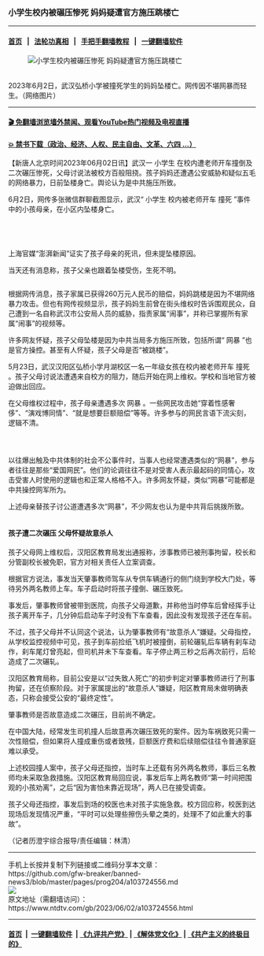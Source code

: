 ### 小学生校内被碾压惨死 妈妈疑遭官方施压跳楼亡
------------------------

#### [首页](https://github.com/gfw-breaker/banned-news3/blob/master/README.md) &nbsp;&nbsp;|&nbsp;&nbsp; [法轮功真相](https://github.com/begood0513/basic/blob/master/README.md)  &nbsp;&nbsp;|&nbsp;&nbsp; [手把手翻墙教程](https://github.com/gfw-breaker/guides/wiki)  &nbsp;&nbsp;|&nbsp;&nbsp; [一键翻墙软件](https://github.com/gfw-breaker/nogfw/blob/master/README.md)  



<div><div class="featured_image">
 <figure>
  <img alt="小学生校内被碾压惨死 妈妈疑遭官方施压跳楼亡" src="https://i.ntdtv.com/assets/uploads/2023/06/id103724560-FxnSsyraEAE6ZIC-800x450.jpg"/>
 </figure><br/>
 <span class="caption">
  2023年6月2日，武汉弘桥小学被撞死学生的妈妈坠楼亡。网传因不堪网暴而轻生。（网络图片）
 </span>
</div>
</div><hr/>

#### [ 🎬  免翻墙浏览墙外禁闻、观看YouTube热门视频及电视直播](https://github.com/gfw-breaker/HelloWorld)

#### [ 💥  禁书下载（政治、经济、人权、民主自由、文革、六四 ...）](https://github.com/gfw-breaker/books/blob/master/README.md)

<div><div class="post_content" itemprop="articleBody">
 <p>
  【新唐人北京时间2023年06月02日讯】武汉一
  <ok href="https://www.ntdtv.com/gb/小学生.htm">
   小学生
  </ok>
  在校内遭老师开车撞倒及二次碾压惨死，父母讨说法被校方百般阻挠。孩子妈妈还遭遇公安威胁和疑似五毛的网络暴力，日前坠楼身亡。舆论认为是中共施压所致。
 </p>
 <p>
  6月2日，网传多张微信群聊截图显示，武汉“
  <ok href="https://www.ntdtv.com/gb/小学生.htm">
   小学生
  </ok>
  校内被老师开车
  <ok href="https://www.ntdtv.com/gb/撞死.htm">
   撞死
  </ok>
  ”事件中的小孩母亲，在小区内坠楼身亡。
 </p>
 <p>
  <ok href="https://i.ntdtv.com/assets/uploads/2023/06/id103724562-287913047d63fb54531aa1ff9fd54606.jpg">
   <img alt="" class="aligncenter wp-image-103724562" src="https://i.ntdtv.com/assets/uploads/2023/06/id103724562-287913047d63fb54531aa1ff9fd54606.jpg"/>
  </ok>
 </p>
 <p>
  <ok href="https://i.ntdtv.com/assets/uploads/2023/06/id103724563-442b9260ce3c1d53f2d4935cdd5c677e.jpg">
   <img alt="" class="aligncenter wp-image-103724563" src="https://i.ntdtv.com/assets/uploads/2023/06/id103724563-442b9260ce3c1d53f2d4935cdd5c677e-600x1173.jpg"/>
  </ok>
 </p>
 <p>
  <ok href="https://i.ntdtv.com/assets/uploads/2023/06/id103724565-FxnSsxoagAEZTR2.jpg">
   <img alt="" class="aligncenter wp-image-103724565" src="https://i.ntdtv.com/assets/uploads/2023/06/id103724565-FxnSsxoagAEZTR2-600x1020.jpg"/>
  </ok>
 </p>
 <p>
  <ok href="https://i.ntdtv.com/assets/uploads/2023/06/id103724566-FxnSsz7agAAHJBq.jpg">
   <img alt="" class="aligncenter wp-image-103724566" src="https://i.ntdtv.com/assets/uploads/2023/06/id103724566-FxnSsz7agAAHJBq-600x966.jpg"/>
  </ok>
 </p>
 <p>
  上海官媒“澎湃新闻”证实了孩子母亲的死讯，但未提坠楼原因。
 </p>
 <p>
  当天还有消息称，孩子父亲也跟着坠楼受伤，生死不明。
 </p>
 <p>
  <ok href="https://i.ntdtv.com/assets/uploads/2023/06/id103724568-Fxnqs6qWwAEb-xn.jpg">
   <img alt="" class="aligncenter wp-image-103724568" src="https://i.ntdtv.com/assets/uploads/2023/06/id103724568-Fxnqs6qWwAEb-xn.jpg"/>
  </ok>
 </p>
 <p>
  根据网传消息，孩子家属已获得260万元人民币的赔偿，妈妈跳楼是因为不堪网络暴力攻击。但也有网传视频显示，孩子妈妈生前曾在街头维权时告诉围观民众，自己遭到一名自称武汉市公安局人员的威胁，指责家属“闹事”，并称已掌握所有家属“闹事”的视频等。
 </p>
 <p>
 </p>
 <p>
  <p>
   许多网友怀疑，孩子父母坠楼是因为中共当局多方施压所致，包括所谓“
   <ok href="https://www.ntdtv.com/gb/网暴.htm">
    网暴
   </ok>
   ”也是官方操控。甚至有人怀疑，孩子父母是否“被跳楼”。
  </p>
  <p>
   5月23日，武汉汉阳区弘桥小学月湖校区一名一年级女孩在校内被老师开车
   <ok href="https://www.ntdtv.com/gb/撞死.htm">
    撞死
   </ok>
   。孩子父母讨说法遭遇来自校方的阻力，随后开始在网上维权。学校和当地官方被迫做出回应。
  </p>
  <p>
   在父母维权过程中，孩子母亲遭遇多次
   <ok href="https://www.ntdtv.com/gb/网暴.htm">
    网暴
   </ok>
   。一些网民攻击她“穿着性感奢侈”、“演戏博同情”、“就是想要巨额赔偿”等等。许多参与的网民言语下流尖刻，逻辑不清。
  </p>
  <p>
   <ok href="https://i.ntdtv.com/assets/uploads/2023/06/id103724572-FxnTYl6XwAAPPkn.jpg">
    <img alt="" class="aligncenter wp-image-103724572" src="https://i.ntdtv.com/assets/uploads/2023/06/id103724572-FxnTYl6XwAAPPkn.jpg"/>
   </ok>
  </p>
  <p>
   <ok href="https://i.ntdtv.com/assets/uploads/2023/06/id103724571-FxnPYxUacAAnTX_.jpg">
    <img alt="" class="size-full wp-image-103724571 aligncenter" src="https://i.ntdtv.com/assets/uploads/2023/06/id103724571-FxnPYxUacAAnTX_.jpg"/>
   </ok>
  </p>
  <p>
   <ok href="https://i.ntdtv.com/assets/uploads/2023/06/id103724573-FxnPYxSaIAAQCUQ.jpg">
    <img alt="" class="aligncenter wp-image-103724573" src="https://i.ntdtv.com/assets/uploads/2023/06/id103724573-FxnPYxSaIAAQCUQ-600x615.jpg"/>
   </ok>
  </p>
  <p>
   以往爆出触及中共体制的社会不公事件时，当事人也经常遭遇类似的“网暴”，参与者往往是那些“爱国网民”。他们的论调往往不是对受害人表示最起码的同情心，攻击受害人时使用的逻辑也和正常人格格不入。许多网友怀疑，类似“网暴”可能都是中共操控网军所为。
  </p>
  <p>
   上述母亲替孩子讨公道遭遇多次“网暴”，不少网友也认为是中共背后挑拨所致。
  </p>
  <p>
   <ok href="https://i.ntdtv.com/assets/uploads/2023/06/id103724574-e47f53f34b74247adff0964c81829888.jpg">
    <img alt="" class="size-full wp-image-103724574 aligncenter" src="https://i.ntdtv.com/assets/uploads/2023/06/id103724574-e47f53f34b74247adff0964c81829888.jpg"/>
   </ok>
  </p>
  <h4>
   孩子遭二次碾压 父母怀疑故意杀人
  </h4>
  <p>
   孩子父母网上维权后，汉阳区教育局发出通报称，涉事教师已被刑事拘留，校长和分管副校长被免职，官方对相关责任人立案调查。
  </p>
  <p>
   根据官方说法，事发当天肇事教师驾车从专供车辆通行的侧门绕到学校大门处，等待另外两名教师上车。车子启动时将孩子撞倒、碾压致死。
  </p>
  <p>
   事发后，肇事教师曾被带到医院，向孩子父母道歉，并称他当时停车后曾经挥手让孩子离开车子，几分钟后启动车子时没有下车查看，因此没有发现孩子还在车前。
  </p>
  <p>
   不过，孩子父母并不认同这个说法，认为肇事教师有“故意杀人”嫌疑。父母指控，从学校监控视频中可见，孩子到车前捡纸飞机时被撞倒，前轮碾轧后车辆有刹车动作，刹车尾灯曾亮起，但司机并未下车查看。车子停止两三秒之后再次前行，后轮造成了二次碾轧。
  </p>
  <p>
   汉阳区教育局称，目前公安是以“过失致人死亡”的初步判定对肇事教师进行了刑事拘留，还在侦察阶段。对于家属提出的“故意杀人”嫌疑，阳区教育局未做明确表态，只称会接受公安的“最终定性”。
  </p>
  <p>
   肇事教师是否故意造成二次碾压，目前尚不确定。
  </p>
  <p>
   在中国大陆，经常发生司机撞人后故意再次碾压致死的案件。因为车祸致死只需一次性赔偿，但如果将人撞成重伤或者致残，巨额医疗费和后续赔偿往往令普通家庭难以承受。
  </p>
  <p>
   上述校园撞人案中，孩子父母还指控，当时车上还载有另外两名教师，事后三名教师均未采取急救措施。汉阳区教育局回应说，事发后车上两名教师“第一时间把围观的小孩劝离”，之后“因为害怕未靠近现场”，两人已在接受调查。
  </p>
  <p>
   孩子父母还指控，事发后到场的校医也未对孩子实施急救。校方回应称，校医到达现场后发现情况严重，“平时可以处理些擦伤头晕之类的，处理不了如此重大的事故”。
  </p>
  <p>
   （记者历澄宇综合报导/责任编辑：林清）
  </p>
  <div class="single_ad">
  </div>
 </p>
</div>
</div>
<hr/>
手机上长按并复制下列链接或二维码分享本文章：<br/>
https://github.com/gfw-breaker/banned-news3/blob/master/pages/prog204/a103724556.md <br/>
<a href='https://github.com/gfw-breaker/banned-news3/blob/master/pages/prog204/a103724556.md'><img src='https://github.com/gfw-breaker/banned-news3/blob/master/pages/prog204/a103724556.md.png'/></a> <br/>
原文地址（需翻墙访问）：https://www.ntdtv.com/gb/2023/06/02/a103724556.html


------------------------
#### [首页](https://github.com/gfw-breaker/banned-news3/blob/master/README.md) &nbsp;|&nbsp; [一键翻墙软件](https://github.com/gfw-breaker/nogfw/blob/master/README.md) &nbsp;| [《九评共产党》](https://github.com/gfw-breaker/9ping.md/blob/master/README.md#九评之一评共产党是什么) | [《解体党文化》](https://github.com/gfw-breaker/jtdwh.md/blob/master/README.md) | [《共产主义的终极目的》](https://github.com/gfw-breaker/gczydzjmd.md/blob/master/README.md)


<img src='http://gfw-breaker.win/banned-news3/pages/prog204/a103724556.md' width='0px' height='0px'/>